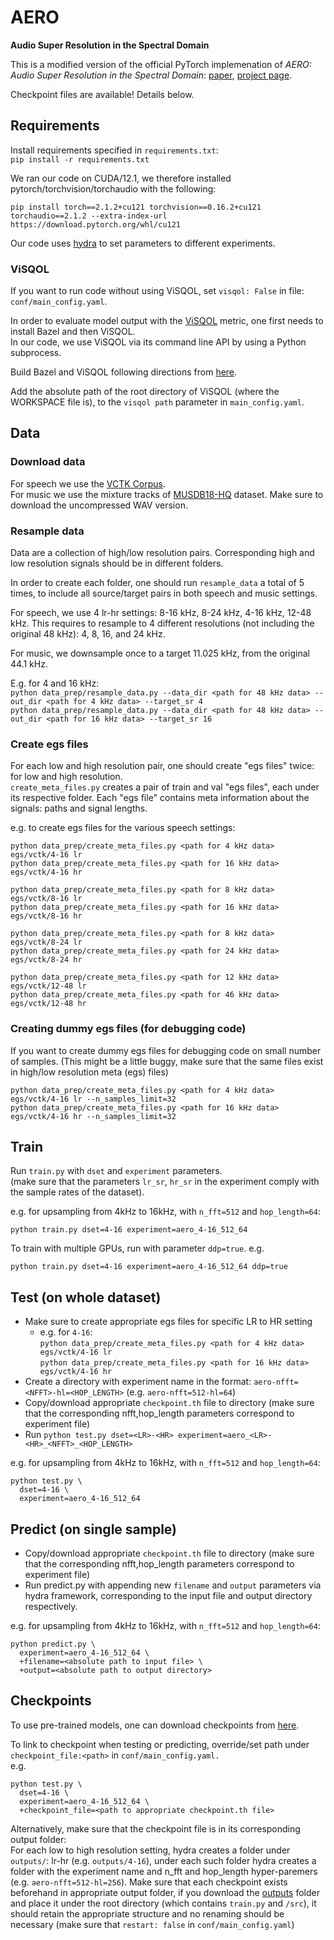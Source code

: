 # AERO
**Audio Super Resolution in the Spectral Domain**

This is a modified version of the official PyTorch implemenation of *AERO: Audio Super Resolution in the Spectral Domain*: [paper](https://arxiv.org/abs/2211.12232), [project page](https://pages.cs.huji.ac.il/adiyoss-lab/aero/).

Checkpoint files are available! Details below.

## Requirements

Install requirements specified in `requirements.txt`:  
```pip install -r requirements.txt```

We ran our code on CUDA/12.1, we therefore installed pytorch/torchvision/torchaudio with the following:

```
pip install torch==2.1.2+cu121 torchvision==0.16.2+cu121 torchaudio==2.1.2 --extra-index-url https://download.pytorch.org/whl/cu121
```

Our code uses [hydra](https://hydra.cc/) to set parameters to different experiments.

### ViSQOL

If you want to run code without using ViSQOL, set `visqol: False` in file: `conf/main_config.yaml`.

In order to evaluate model output with the [ViSQOL](https://github.com/google/visqol) metric, one first needs to install 
Bazel and then ViSQOL.  
In our code, we use ViSQOL via its command line API by using a Python subprocess.

Build Bazel and ViSQOL following directions from [here](https://github.com/google/visqol#build).

Add the absolute path of the root directory of ViSQOL (where the WORKSPACE file is), to the `visqol path` parameter in 
`main_config.yaml`.

## Data

### Download data

For speech we use the [VCTK Corpus](https://datashare.ed.ac.uk/handle/10283/3443). \
For music we use the mixture tracks of [MUSDB18-HQ](https://sigsep.github.io/datasets/musdb.html#musdb18-hq-uncompressed-wav) dataset.
Make sure to download the uncompressed WAV version.

### Resample data

Data are a collection of high/low resolution pairs. Corresponding high and low resolution signals should be in
different folders.

In order to create each folder, one should run `resample_data` a total of 5 times,
to include all source/target pairs in both speech and music settings.

For speech, we use 4 lr-hr settings: 8-16 kHz, 8-24 kHz, 4-16 kHz, 12-48 kHz.
This requires to resample to 4 different resolutions (not including the original 48 kHz):
4, 8, 16, and 24 kHz.

For music, we downsample once to a target 11.025 kHz, from the original 44.1 kHz.

E.g. for 4 and 16 kHz: \
`python data_prep/resample_data.py --data_dir <path for 48 kHz data> --out_dir <path for 4 kHz data> --target_sr 4` \
`python data_prep/resample_data.py --data_dir <path for 48 kHz data> --out_dir <path for 16 kHz data> --target_sr 16` 

### Create egs files

For each low and high resolution pair, one should create "egs files" twice: for low and high resolution.  
`create_meta_files.py` creates a pair of train and val "egs files", each under its respective folder.
Each "egs file" contains meta information about the signals: paths and signal lengths.

e.g. to create egs files for the various speech settings:

`python data_prep/create_meta_files.py <path for 4 kHz data> egs/vctk/4-16 lr` \
`python data_prep/create_meta_files.py <path for 16 kHz data> egs/vctk/4-16 hr`

`python data_prep/create_meta_files.py <path for 8 kHz data> egs/vctk/8-16 lr` \
`python data_prep/create_meta_files.py <path for 16 kHz data> egs/vctk/8-16 hr`

`python data_prep/create_meta_files.py <path for 8 kHz data> egs/vctk/8-24 lr` \
`python data_prep/create_meta_files.py <path for 24 kHz data> egs/vctk/8-24 hr`

`python data_prep/create_meta_files.py <path for 12 kHz data> egs/vctk/12-48 lr` \
`python data_prep/create_meta_files.py <path for 46 kHz data> egs/vctk/12-48 hr`

### Creating dummy egs files (for debugging code)
If you want to create dummy egs files for debugging code on small number of samples.
(This might be a little buggy, make sure that the same files exist in high/low resolution meta (egs) files)

`python data_prep/create_meta_files.py <path for 4 kHz data> egs/vctk/4-16 lr --n_samples_limit=32` \
`python data_prep/create_meta_files.py <path for 16 kHz data> egs/vctk/4-16 hr --n_samples_limit=32`

## Train

Run `train.py` with `dset` and `experiment` parameters.  
(make sure that the parameters `lr_sr`, `hr_sr` in the experiment comply with the sample rates of the dataset). 

e.g. for upsampling from 4kHz to 16kHz, with `n_fft=512` and `hop_length=64`:
```
python train.py dset=4-16 experiment=aero_4-16_512_64
```

To train with multiple GPUs, run with parameter `ddp=true`. e.g.
```
python train.py dset=4-16 experiment=aero_4-16_512_64 ddp=true
```

## Test (on whole dataset)

- Make sure to create appropriate egs files for specific LR to HR setting
   - e.g. for `4-16`:  
       `python data_prep/create_meta_files.py <path for 4 kHz data> egs/vctk/4-16 lr` \
       `python data_prep/create_meta_files.py <path for 16 kHz data> egs/vctk/4-16 hr`
- Create a directory with experiment name in the format: `aero-nfft=<NFFT>-hl=<HOP_LENGTH>` (e.g. `aero-nfft=512-hl=64`)
- Copy/download appropriate `checkpoint.th` file to directory (make sure that the corresponding nfft,hop_length parameters correspond to experiment file)
- Run `python test.py dset=<LR>-<HR> experiment=aero_<LR>-<HR>_<NFFT>_<HOP_LENGTH>`

e.g. for upsampling from 4kHz to 16kHz, with `n_fft=512` and `hop_length=64`:

```
python test.py \
  dset=4-16 \
  experiment=aero_4-16_512_64
```

## Predict (on single sample)

- Copy/download appropriate `checkpoint.th` file to directory (make sure that the corresponding nfft,hop_length parameters
correspond to experiment file)
- Run predict.py with appending new `filename` and `output` parameters via hydra framework, corresponding to the input file and output directory respectively.

e.g. for upsampling from 4kHz to 16kHz, with `n_fft=512` and `hop_length=64`:

```
python predict.py \
  experiment=aero_4-16_512_64 \
  +filename=<absolute path to input file> \
  +output=<absolute path to output directory>
```

## Checkpoints

To use pre-trained models, one can download checkpoints
from [here](https://drive.google.com/drive/folders/1KuVJNkR7lZddvufmNsx-uAIluvb5XQ2L?usp=share_link).

To link to checkpoint when testing or predicting, override/set path under `checkpoint_file:<path>`
in `conf/main_config.yaml.`  
e.g.

```
python test.py \
  dset=4-16 \
  experiment=aero_4-16_512_64 \
  +checkpoint_file=<path to appropriate checkpoint.th file>
```

Alternatively, make sure that the checkpoint file is in its corresponding output folder:  
For each low to high resolution setting, hydra creates a folder under `outputs/`: lr-hr (e.g. `outputs/4-16`), under
each such folder hydra creates a folder with the experiment name and n_fft and hop_length hyper-paremers (e.g.
`aero-nfft=512-hl=256`). Make sure that each checkpoint exists beforehand in appropriate output folder, if you download
the
[outputs](https://drive.google.com/drive/folders/1KuVJNkR7lZddvufmNsx-uAIluvb5XQ2L?usp=share_link) folder and place it
under the root directory (which contains `train.py` and `/src`), it should retain the appropriate structure and no
renaming should be necessary (make sure that `restart: false` in `conf/main_config.yaml`)
